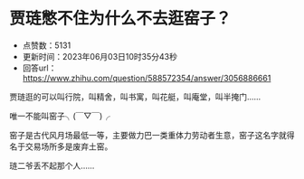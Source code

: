 # 贾琏憋不住为什么不去逛窑子？
- 点赞数：5131
- 更新时间：2023年06月03日10时35分43秒
- 回答url：https://www.zhihu.com/question/588572354/answer/3056886661
<body>
 <p data-pid="FfsTkVi4">贾琏逛的可以叫行院，叫精舍，叫书寓，叫花艇，叫庵堂，叫半掩门……</p>
 <p data-pid="myxrAHUt">唯一不能叫窑子╮(￣▽￣)╭</p>
 <p data-pid="LAX9_3En">窑子是古代风月场最低一等，主要做力巴一类重体力劳动者生意，窑子这名字就得名于交易场所多是废弃土窑。</p>
 <p data-pid="w4qIRcDH">琏二爷丢不起那个人……</p>
</body>